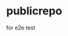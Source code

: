 # publicrepo
for e2e test



















































































































































































































































































































































































































































































































































































































































































































































































































































































































































































































































































































































































































































































































































































































































































































































































































































































































































































































































































































































































































































































































































































































































































































































































































































































































































































































































































































































































































































































































































































































































































































































































































































































































































































































































































































































































































































































































































































































































































































































































































































































































































































































































































































































































































































































































































































































































